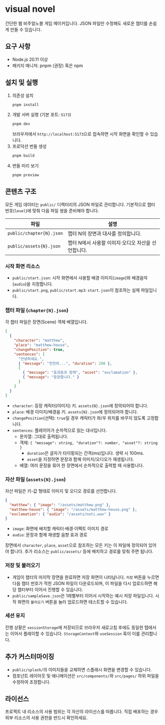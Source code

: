 # visual novel

간단한 웹 비주얼노블 게임 메이커입니다. JSON 파일만 수정해도 새로운 챕터를 손쉽게 만들 수 있습니다.

## 요구 사항
- Node.js 20.11 이상
- 패키지 매니저: pnpm (권장) 혹은 npm

## 설치 및 실행
1. 의존성 설치
   ```bash
   pnpm install
   ```
2. 개발 서버 실행 (기본 포트: `5173`)
   ```bash
   pnpm dev
   ```
   브라우저에서 `http://localhost:5173`으로 접속하면 시작 화면을 확인할 수 있습니다.
3. 프로덕션 번들 생성
   ```bash
   pnpm build
   ```
4. 번들 미리 보기
   ```bash
   pnpm preview
   ```

## 콘텐츠 구조
모든 게임 데이터는 `public/` 디렉터리의 JSON 파일로 관리합니다. 기본적으로 챕터 번호(`level`)에 맞춰 다음 파일 쌍을 준비해야 합니다.

| 파일 | 설명 |
| --- | --- |
| `public/chapter{N}.json` | 챕터 N의 장면과 대사를 정의합니다. |
| `public/assets{N}.json` | 챕터 N에서 사용할 이미지·오디오 자산을 선언합니다. |

### 시작 화면 리소스
- `public/start.json`: 시작 화면에서 사용할 배경 이미지(`image`)와 배경음악(`audio`)을 지정합니다.
- `public/start.png`, `public/start.mp3`: `start.json`이 참조하는 실제 파일입니다.

### 챕터 파일 (`chapter{N}.json`)
각 챕터 파일은 장면(Scene) 객체 배열입니다.

```json
[
  {
    "character": "matthew",
    "place": "matthew-house",
    "changePosition": true,
    "sentences": [
      "안녕하세요.",
      { "message": "천천히...", "duration": 200 },
      [
        { "message": "효과음과 함께", "asset": "exclamation" },
        { "message": "등장합니다." }
      ]
    ]
  }
]
```

- `character`: 등장 캐릭터(이미지) 키. `assets{N}.json`에 정의되어야 합니다.
- `place`: 배경 이미지/배경음 키. `assets{N}.json`에 정의되어야 합니다.
- `changePosition`(선택): `true`일 경우 캐릭터가 좌/우 위치를 바꾸지 않도록 고정합니다.
- `sentences`: 플레이어가 순차적으로 읽는 대사입니다.
  - 문자열: 그대로 출력됩니다.
  - 객체: `{ "message": string, "duration"?: number, "asset"?: string }`
    - `duration`은 글자가 타이핑되는 간격(ms)입니다. 생략 시 100ms.
    - `asset`을 지정하면 문장과 함께 이미지/오디오가 재생됩니다.
  - 배열: 여러 문장을 묶어 한 장면에서 순차적으로 출력할 때 사용합니다.

### 자산 파일 (`assets{N}.json`)
자산 파일은 키-값 형태로 이미지 및 오디오 경로를 선언합니다.

```json
{
  "matthew": { "image": "/assets/matthew.png" },
  "matthew-house": { "image": "/assets/matthew-house.png" },
  "exclamation": { "audio": "/assets/noti.wav" }
}
```

- `image`: 화면에 배치할 캐릭터·배경·이펙트 이미지 경로
- `audio`: 문장과 함께 재생할 음향 효과 경로

장면에서 `character`, `place`, `asset`으로 참조하는 모든 키는 이 파일에 정의되어 있어야 합니다. 추가 리소스는 `public/assets/` 등에 배치하고 경로를 맞춰 주면 됩니다.

### 저장 및 불러오기
- 게임이 챕터의 마지막 장면을 완료하면 저장 화면이 나타납니다. `저장` 버튼을 누르면 다음 챕터 번호가 적힌 JSON 파일이 다운로드되며, 이 파일을 다시 업로드하면 해당 챕터부터 이어서 진행할 수 있습니다.
- `public/sampleSave.json`은 1레벨부터 이어서 시작하는 예시 저장 파일입니다. 시작 화면의 `불러오기` 버튼을 눌러 업로드하면 테스트할 수 있습니다.

### 세션 유지
진행 상황은 `sessionStorage`에 저장되므로 브라우저 새로고침 후에도 동일한 탭에서는 이어서 플레이할 수 있습니다. `StorageContext`와 `useSession` 훅이 이를 관리합니다.

## 추가 커스터마이징
- `public/splash/`의 이미지들을 교체하면 스플래시 화면을 변경할 수 있습니다.
- 컴포넌트 레이아웃 및 애니메이션은 `src/components/`와 `src/pages/` 하위 파일을 수정하여 조정합니다.

## 라이선스
프로젝트 내 리소스의 사용 범위는 각 자산의 라이선스를 따릅니다. 직접 배포하는 경우 외부 리소스의 사용 권한을 반드시 확인하세요.
